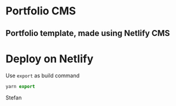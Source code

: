 # Portfolio CMS

## Portfolio template, made using Netlify CMS

# Deploy on Netlify

Use `export` as build command

```js
yarn export
```

Stefan
